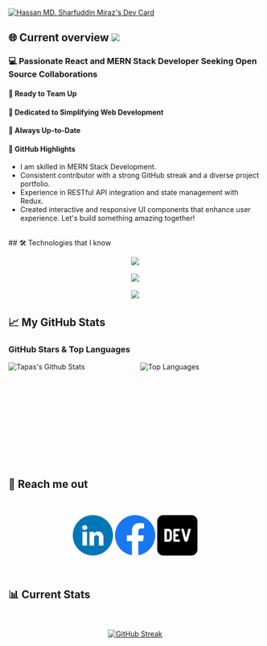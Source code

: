 <!-- <a href="https://www.linkedin.com/in/hassan-md-sharfuddin-miraz-51b254172">
<img width="100%" height="460" src="/assets/banner/I2.gif" />
</a> -->
<a href="https://app.daily.dev/hmsmiraz"><img src="https://api.daily.dev/devcards/v2/QqDvWYEylGzLfsMlQAylD.png?type=wide&r=x6l" width="100%" height="440" alt="Hassan MD. Sharfuddin Miraz's Dev Card"/></a>

## 🌐 Current overview ![](https://komarev.com/ghpvc/?username=your-github-hmsmiraz&style=plastic&color=02A2E4)

<div align="left">
<!-- <a href="https://app.daily.dev/hmsmiraz" style="margin-top: 20px;">
  <img align="right" src="https://api.daily.dev/devcards/40a1693933f34db4ac5564198bc1341f.png?r=foh" width="200" height="290" alt="Hassan MD. Sharfuddin Miraz's Dev Card"/>
</a> -->

</div>

### 💻 Passionate React and MERN Stack Developer Seeking Open Source Collaborations
#### 🤝 Ready to Team Up
<!-- Excited to contribute to open-source projects and collaborate with fellow developers. -->
#### 🧠 Dedicated to Simplifying Web Development
<!-- Committed to making web development learning accessible and straightforward for everyone. -->
#### 🚀 Always Up-to-Date
<!-- Enthusiastic about staying on top of the latest trends and best practices in the ever-evolving React and front-end development landscape. -->

#### 🌟 GitHub Highlights
- I am skilled in MERN Stack Development.
- Consistent contributor with a strong GitHub streak and a diverse project portfolio.
- Experience in RESTful API integration and state management with Redux.
- Created interactive and responsive UI components that enhance user experience.
Let's build something amazing together!
<br />
## 🛠️ Technologies that I know

<p align="center">
  <a href="https://skillicons.dev">
    <img src="https://skillicons.dev/icons?i=html,css,js,ts,react,redux,nextjs,tailwind,materialui" />
  </a>
</p>
<p align="center">
  <a href="https://skillicons.dev">
    <img src="https://skillicons.dev/icons?i=nodejs,express,mongodb,postman" />
  </a>
</p>
<p align="center">
  <a href="https://skillicons.dev">
    <img src="https://skillicons.dev/icons?i=github,git,firebase,vscode,netlify,vercel" />
  </a>
</p>

## 📈 My GitHub Stats

### GitHub Stars & Top Languages

<div style="display: flex; justify-content: center; align-items: center; gap: 20px;">
    <img src="https://github-readme-stats.vercel.app/api?username=hmsmiraz&show_icons=true&theme=radical" alt="Tapas's Github Stats" style="width: 400px; height: 200px;">
    <img src="https://github-readme-stats.vercel.app/api/top-langs/?username=hmsmiraz&layout=compact" alt="Top Languages" style="width: 400px; height: 200px;">
</div>

## 📧 Reach me out

<br />
<p align="center">
<a href="https://www.linkedin.com/in/hassan-md-sharfuddin-miraz-51b254172/"><img src="/assets/social/LinkedIN.png" alt="Linkedin" style="width: 80px; height: 80px;" /></a>
<a href="https://www.facebook.com/hassanmdsharfuddin.miraz.9"><img src="/assets/social/Facebook.png" alt="Facebook" style="width: 80px; height: 80px;" /></a>
<a href="https://dev.to/hmsmiraz"><img src="/assets/social/dev-to.png" alt="dev-to" style="width: 80px; height: 80px;"/></a>
</p>
<br />

## 📊 Current Stats

<br />
<p align="center">
  <a href="https://git.io/streak-stats"><img src="https://github-readme-streak-stats.herokuapp.com?user=hmsmiraz&theme=blux&date_format=j%20M%5B%20Y%5D" alt="GitHub Streak" /></a>
</p>

<!-- ## 🔍 Overview

<br />
<p align="center">
  <a href="https://git.io/streak-stats"><img src="http://github-profile-summary-cards.vercel.app/api/cards/profile-details?username=hmsmiraz&theme=nord_bright" alt="GitHub Streak" /></a>
</p> -->
